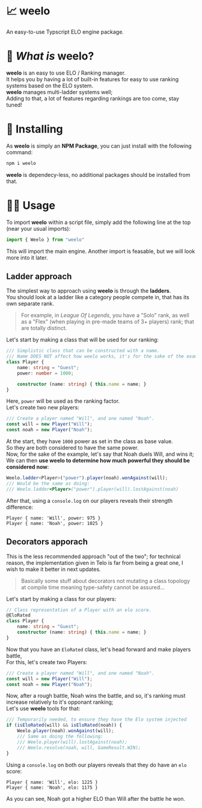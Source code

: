 # 📈 weelo

An easy-to-use Typscript ELO engine package.

# 🤔 *What is* weelo?

**weelo** is an easy to use ELO / Ranking manager.<br>
It helps you by having a lot of built-in features for easy to use ranking systems based on the ELO system.<br>
**weelo** manages multi-ladder systems well;<br>
Adding to that, a lot of features regarding rankings are too come, stay tuned!

# 🔨 Installing

As **weelo** is simply an **NPM Package**, you can just install with the following command:
```sh
npm i weelo
```
**weelo** is dependecy-less, no additional packages should be installed from that.

# 👨‍💻 Usage

To import **weelo** within a script file, simply add the following line at the top (near your usual imports):
```ts
import { Weelo } from "weelo"
```
This will import the main engine. Another import is feasable, but we will look more into it later.

## Ladder approach

The simplest way to approach using **weelo** is through the **ladders**.<br>
You should look at a ladder like a category people compete in, that has its own separate rank.<br>

> For example, in *League Of Legends*, you have a "Solo" rank, as well as a "Flex" (when playing in pre-made teams of 3+ players) rank; that are totally distinct.

Let's start by making a class that will be used for our ranking:
```ts
/// Simplistic class that can be constructed with a name.
/// Name DOES NOT affect how weelo works, it's for the sake of the example only.
class Player {
    name: string = "Guest";
    power: number = 1000;

    constructor (name: string) { this.name = name; }
}
```
Here, `power` will be used as the ranking factor.<br>
Let's create two new players:
```ts
/// Create a player named "Will", and one named "Noah".
const will = new Player("Will");
const noah = new Player("Noah");
```
At the start, they have `1000` power as set in the class as base value.<br>
So they are both considered to have the same power.<br>
Now, for the sake of the example, let's say that Noah duels Will, and wins it;<br>
We can then **use weelo to determine how much powerful they should be considered now**:
```ts
Weelo.ladder<Player>("power").player(noah).wonAgainst(will);
/// Would be the same as doing:
/// Weelo.ladder<Player>("power").player(will).lostAgainst(noah)
```
After that, using a `console.log` on our players reveals their strength difference:
```
Player { name: 'Will', power: 975 }
Player { name: 'Noah', power: 1025 }
```

## Decorators apporach

This is the less recommended approach "out of the two";<bre>
for technical reason, the implementation given in Telo is far from being a great one, I wish to make it better in next updates.

> Basically some stuff about decorators not mutating a class topology at compile time meaning type-safety cannot be assured...

Let's start by making a class for our players:
```ts
// Class representation of a Player with an elo score.
@EloRated
class Player {
    name: string = "Guest";
    constructor (name: string) { this.name = name; }
}
```
Now that you have an `EloRated` class, let's head forward and make players battle,<br>
For this, let's create two Players:
```ts
/// Create a player named "Will", and one named "Noah".
const will = new Player("Will");
const noah = new Player("Noah");
```
Now, after a rough battle, Noah wins the battle, and so, it's ranking must increase relatively to it's opponant ranking;<br>
Let's use **weelo** tools for that:
```ts
/// Temporarily needed, to ensure they have the Elo system injected
if (isEloRated(will) && isEloRated(noah)) {
    Weelo.player(noah).wonAgainst(will);
    /// Same as doing the following:
    /// Weelo.player(will).lostAgainst(noah);
    /// Weelo.resolve(noah, will, GameResult.WIN);
}
```
Using a `console.log` on both our players reveals that they do have an `elo` score:
```
Player { name: 'Will', elo: 1225 }
Player { name: 'Noah', elo: 1175 }
```
As you can see, Noah got a higher ELO than Will after the battle he won.